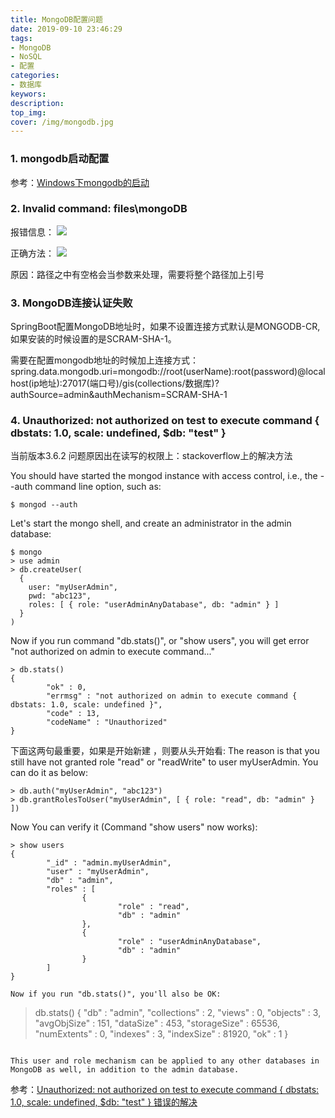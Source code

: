 ```yaml
---
title: MongoDB配置问题
date: 2019-09-10 23:46:29
tags:
- MongoDB
- NoSQL
- 配置
categories: 
- 数据库
keywors: 
description: 
top_img: 
cover: /img/mongodb.jpg
---
```


### 1. mongodb启动配置
参考：[Windows下mongodb的启动](https://www.jianshu.com/p/6f4549037cc1)


### 2. Invalid command: files\mongoDB
报错信息：
![](https://img2018.cnblogs.com/blog/1351916/201905/1351916-20190506235357505-310315469.png)

正确方法：
![](https://img2018.cnblogs.com/blog/1351916/201905/1351916-20190506235618294-1343038263.png)

原因：路径之中有空格会当参数来处理，需要将整个路径加上引号

### 3. MongoDB连接认证失败
SpringBoot配置MongoDB地址时，如果不设置连接方式默认是MONGODB-CR,如果安装的时候设置的是SCRAM-SHA-1。

需要在配置mongodb地址的时候加上连接方式：
spring.data.mongodb.uri=mongodb://root(userName):root(password)@localhost(ip地址):27017(端口号)/gis(collections/数据库)?authSource=admin&authMechanism=SCRAM-SHA-1

### 4. Unauthorized: not authorized on test to execute command { dbstats: 1.0, scale: undefined, $db: "test" } 
当前版本3.6.2
问题原因出在读写的权限上：stackoverflow上的解决方法

You should have started the mongod instance with access control, i.e., the --auth command line option, such as:
```
$ mongod --auth
```

Let's start the mongo shell, and create an administrator in the admin database:
```
$ mongo
> use admin
> db.createUser(
  {
    user: "myUserAdmin",
    pwd: "abc123",
    roles: [ { role: "userAdminAnyDatabase", db: "admin" } ]
  }
)
```

Now if you run command "db.stats()", or "show users", you will get error "not authorized on admin to execute command..."
```
> db.stats()
{
        "ok" : 0,
        "errmsg" : "not authorized on admin to execute command { dbstats: 1.0, scale: undefined }",
        "code" : 13,
        "codeName" : "Unauthorized"
}
```
下面这两句最重要，如果是开始新建 ，则要从头开始看:
The reason is that you still have not granted role "read" or "readWrite" to user myUserAdmin. You can do it as below:
```
> db.auth("myUserAdmin", "abc123")
> db.grantRolesToUser("myUserAdmin", [ { role: "read", db: "admin" } ])
```

Now You can verify it (Command "show users" now works):
```
> show users
{
        "_id" : "admin.myUserAdmin",
        "user" : "myUserAdmin",
        "db" : "admin",
        "roles" : [
                {
                        "role" : "read",
                        "db" : "admin"
                },
                {
                        "role" : "userAdminAnyDatabase",
                        "db" : "admin"
                }
        ]
}

Now if you run "db.stats()", you'll also be OK:
```
> db.stats()
{
        "db" : "admin",
        "collections" : 2,
        "views" : 0,
        "objects" : 3,
        "avgObjSize" : 151,
        "dataSize" : 453,
        "storageSize" : 65536,
        "numExtents" : 0,
        "indexes" : 3,
        "indexSize" : 81920,
        "ok" : 1
}
```

This user and role mechanism can be applied to any other databases in MongoDB as well, in addition to the admin database.
```
参考：[Unauthorized: not authorized on test to execute command { dbstats: 1.0, scale: undefined, $db: "test" } 错误的解决](https://www.cnblogs.com/herosoft/p/8399974.html)